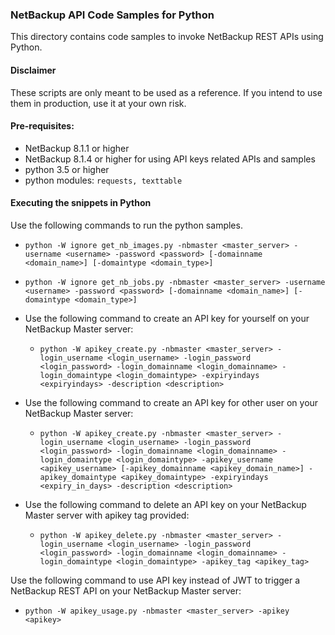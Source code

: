 ### NetBackup API Code Samples for Python

This directory contains code samples to invoke NetBackup REST APIs using Python.

#### Disclaimer

These scripts are only meant to be used as a reference. If you intend to use them in production, use it at your own risk.

#### Pre-requisites:

- NetBackup 8.1.1 or higher
- NetBackup 8.1.4 or higher for using API keys related APIs and samples
- python 3.5 or higher
- python modules: `requests, texttable`

#### Executing the snippets in Python

Use the following commands to run the python samples.
- `python -W ignore get_nb_images.py -nbmaster <master_server> -username <username> -password <password> [-domainname <domain_name>] [-domaintype <domain_type>]`
- `python -W ignore get_nb_jobs.py -nbmaster <master_server> -username <username> -password <password> [-domainname <domain_name>] [-domaintype <domain_type>]`

- Use the following command to create an API key for yourself on your NetBackup Master server:
  - `python -W apikey_create.py -nbmaster <master_server> -login_username <login_username> -login_password <login_password> -login_domainname <login_domainname> -login_domaintype <login_domaintype> -expiryindays <expiryindays> -description <description>`
  
- Use the following command to create an API key for other user on your NetBackup Master server:
  - `python -W apikey_create.py -nbmaster <master_server> -login_username <login_username> -login_password <login_password> -login_domainname <login_domainname> -login_domaintype <login_domaintype> -apikey_username <apikey_username> [-apikey_domainname <apikey_domain_name>] -apikey_domaintype <apikey_domaintype> -expiryindays <expiry_in_days> -description <description>`
  
- Use the following command to delete an API key on your NetBackup Master server with apikey tag provided:
  - `python -W apikey_delete.py -nbmaster <master_server> -login_username <login_username> -login_password <login_password> -login_domainname <login_domainname> -login_domaintype <login_domaintype> -apikey_tag <apikey_tag>`
  
Use the following command to use API key instead of JWT to trigger a NetBackup REST API on your NetBackup Master server:
  - `python -W apikey_usage.py -nbmaster <master_server> -apikey <apikey>`

